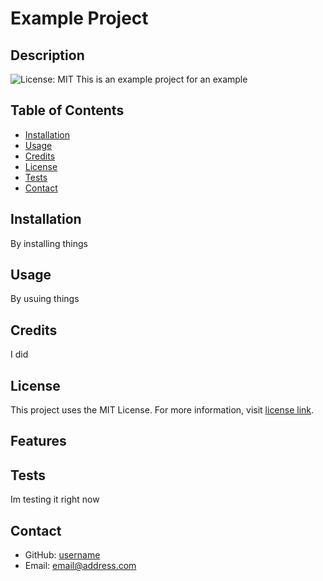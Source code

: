 # Example Project

## Description 
![License: MIT](https://img.shields.io/badge/License-MIT-green.svg)
This is an example project for an example

## Table of Contents

- [Installation](#installation)
- [Usage](#usage)
- [Credits](#credits)
- [License](#license)
- [Tests](#tests)
- [Contact](#contact)

## Installation

By installing things

## Usage

By usuing things

## Credits

I did

## License
  
  This project uses the MIT License. For more information, visit [license link](https://opensource.org/licenses/MIT).

## Features



## Tests

Im testing it right now

## Contact

- GitHub: [username](https://github.com/username)
- Email: [email@address.com](mailto:email@address.com)

